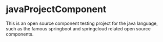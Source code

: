 # javaProjectComponent
This is an open source component testing project for the java language, such as the famous springboot and springcloud related open source components.
